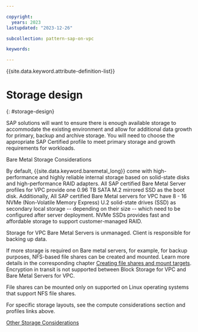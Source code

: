 ```yaml
---

copyright:
  years: 2023
lastupdated: "2023-12-26"

subcollection: pattern-sap-on-vpc

keywords:

---
```


{{site.data.keyword.attribute-definition-list}}

# Storage design
{: #storage-design}

SAP solutions will want to ensure there is enough available storage to accommodate the existing environment and allow for additional data growth for primary, backup and archive storage. You will need to choose the appropriate SAP Certified profile to meet primary storage and growth requirements for workloads.

Bare Metal Storage Considerations

By default, {{site.data.keyword.baremetal_long}} come with high-performance and highly reliable internal storage based on solid-state disks and high-performance RAID adapters. All SAP certified Bare Metal Server profiles for VPC provide one 0.96 TB SATA M.2 mirrored SSD as the boot disk. Additionally, All SAP certified Bare Metal servers for VPC have 8 - 16 NVMe (Non-Volatile Memory Express) U.2 solid-state drives (SSD) as secondary local storage -- depending on their size -- which need to be configured after server deployment. NVMe SSDs provides fast and affordable storage to support customer-managed RAID.

Storage for VPC Bare Metal Servers is unmanaged. Client is responsible for backing up data.

If more storage is required on Bare metal servers, for example, for backup purposes, NFS-based file shares can be created and mounted. Learn more details in the corresponding chapter [Creating file shares and mount targets](/docs/vpc?topic=vpc-file-storage-create). Encryption in transit is not supported between Block Storage for VPC and Bare Metal Servers for VPC.

File shares can be mounted only on supported on Linux operating systems that support NFS file shares.

For specific storage layouts, see the compute considerations section and profiles links above.

[Other Storage Considerations](/docs/sap?topic=sap-storage-design-considerations)
